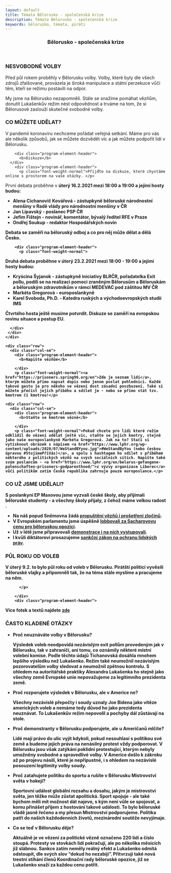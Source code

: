 ```yaml
---
layout: default
title: Témata Bělorusko - společenská krize
description: Témata Bělorusko - společenská krize
keywords: bělorusko, témata, piráti
---
```

<link href="/css/customs.css" rel="stylesheet">
<section >
  <div class="container" id="headline">
<div class="o-section">


<section >
  <div class="container">
   <div class="row">
    <div class="col-sm">
     <div class="o-section-inner">
         <header class="c-page-header">
            <h1 itemprop="headline" class="c-page-title">Bělorusko - společenská krize</h1>
         </header>
     </div>
    </div>
   </div>
  </div>
</section>
<section  class="invert" >
  <div class="container">
   <div class="row">
    <div class="col-sm">
	    <div class="program-element-header">
          <h3>NESVOBODNÉ VOLBY</h3>
      </div>
    </div>
   </div>
  </div>
</section>
<section >
  <div class="container">
    <div class="row">
      <div class="col-sm">
  	    <div class="program-element-header">
	  	    <p class="font-weight-normal">Před půl rokem proběhly v Bělorusku volby. Volby, které byly dle všech zdrojů zfalšované, provázela je široká manipulace a státní perzekuce vůči těm, kteří se režimu postavili na odpor.</p>
        </div>
  	    <div class="program-element-header">
	       	<p class="font-weight-normal">My jsme na Bělorusko nezapomněli. Stále se snažíme pomáhat vězňům, donutit Lukašenkův režim nést odpovědnost a trváme na tom, že si Bělorusové zaslouží skutečné svobodné volby.</p>
        </div>
      </div>
    </div>
  </div>
</section>

<section class="invert">
  <div class="container">
    <div class="row">
      <div class="col-sm">
	      <div class="program-element-header">
          <h3>CO MŮŽETE UDĚLAT?</h3>
        </div>
      </div>
    </div>
  </div>
</section>


<section>
  <div class="container">
    <div class="row">
      <div class="col-sm">
	      <div class="program-element-header">
		      <p class="font-weight-normal">V pandemii koronaviru nechceme pořádat veřejná setkání. Máme pro vás ale několik způsobů, jak se můžete dozvědět víc a jak můžete podpořit lidi v Bělorusku. </p>
       </div>


 
	    <div class="program-element-header">
          <b>Diskuze</b>
      </div>
	    <div class="program-element-header">
		  <p class="font-weight-normal">Přijďte na diskuze, které chystáme online s prostorem na vaše otázky. </p>
 <p class="font-weight-normal">     
      První debata proběhne v <b>úterý 16.2.2021 mezi 18:00 a 19:00<b> a jejími hosty budou:
<ul>
<li><b>Alena Cichanovič Kovářová</b> - zástupkyně běloruské národnostní menšiny v Radě vlády pro národnostní menšiny v ČR</li>
<li><b>Jan Lipavský</b> - poslanec PSP ČR</li>
<li><b>Jefim Fištejn</b> - novinář, komentátor, bývalý ředitel RFE v Praze</li>
<li><b>Ondřej Soukup</b> - redaktor Hospodářských novin</li>
</ul>
Debata se zaměří na běloruský odboj a co pro něj může dělat a dělá Česko.
  </p>
    </div>
  
  
  	    <div class="program-element-header">
		  <p class="font-weight-normal">
  Druhá debata proběhne v úterý 23.2.2021 mezi 18:00 - 19:00 a jejími hosty budou:
  <ul>
  <li><b>Kryścina Šyjanok</b> - zástupkyně iniciativy BLRČR, pořadatelka Exit pollu, podílí se na realizaci pomoci zraněným Bělorusům a Běloruskám a běloruským zdravotníkům v rámci MEDEVAC pod záštitou MV ČR</li>
  <li><b>Markéta Gregorová</b> - europoslankyně</li>
  <li><b>Karel Svoboda, Ph.D.</b> - Katedra ruských a východoevropských studií IMS</li>
</ul>

Čtvrtého hosta ještě musíme potvrdit. Diskuze se zaměří na evropskou rovinu situace a postup EU.
</p>

      </div>
     </div>
    </div>

    <div class="row">
      <div class="col-sm">
	    <div class="program-element-header">
          <b>Napište vězňům</b>

        </div>
		<p class="font-weight-normal"><a href="https://prisoners.spring96.org/en">Zde je seznam lidí</a>, kterým můžete přímo napsat dopis nebo jenom poslat pohlednici. Každé takové gesto je pro někoho ve vězení dost zásadní povzbuzení. Také si můžete přečíst jejich příběhu a sdílet je - nebo se přímo stát tzv. kmotrem či kmotrou!</p>
  </div>
    </div>


    <div class="row">
      <div class="col-sm">
	    <div class="program-element-header">
          <b>Staňte se kmotrem vězně</b>

        </div>
		<p class="font-weight-normal">Pokud chcete pro lidi které režim odklidil do vězení udělat ještě víc, staňte se jejich kmotry, stejně jako naše europoslankyně Markéta Gregorová. Jak na to? Stačí si vytisknout obrázek s nápisem <a href="https://www.lphr.org/wp-content/uploads/2020/07/WeStandBYyou.jpg">#WeStandByYou (nebo českou úpravou #StojímePřiVás)</a>, a spolu s hashtagem ho sdílet s příběhem některého z politických vězňů na svých sociálních sítích. Napište také svým poslancům - <a href="https://www.lphr.org/en/belarus-gefangene-patenschaften-prisoners-godparenthood/">z výzvy organizace Liberec</a> vůči politikům zatím Česká republika zahrnuje pouze europoslance.</p>

   </div>
  </div>
 </div>  
</section>
<section class="invert">
  <div class="container">
    <div class="row">
      <div class="col-sm">
	      <div class="program-element-header">
          <h3>CO UŽ JSME UDĚLALI?</h3>
        </div>
      </div>
    </div>
  </div>
</section>
<section>
  <div class="container">
    <div class="row">
      <div class="col-sm">
	      <div class="program-element-header">
		<p class="font-weight-normal">S poslankyní EP Maxovou jsme vyzvali české školy, aby přijímali běloruské studenty - a všechny školy přijaly, z čehož máme velkou radost .</p>
</div>
	      <div class="program-element-header">
<ul>
  <li>Na náš popud Sněmovna žádá <a href="https://www.pirati.cz/tiskove-zpravy/volby-v-belorusku-usneseni.html">propuštění vězňů i prošetření zločinů</a>.</li>
  <li>V Evropském parlamentu jsme úspěšně <a href="https://www.pirati.cz/tiskove-zpravy/beloruska-opozice-sacharovova-cena.html">lobbovali za Sacharovovu cenu pro běloruskou opozici</a>.</li>
  <li>Už v létě jsme připravovali <a href="https://www.lidovky.cz/domov/v-praze-vyjadruji-solidaritu-s-demonstranty-v-minsku-stovky-lidi-lide-se-sesli-i-v-brne.A200816_192108_ln_domov_ele">demonstrace i na nich vystupovali</a>.</li>
  <li>I kvůli diktátorovi prosazujeme <a href="https://blog.aktualne.cz/blogy/jan-lipavsky.php?itemid=37567">sankční zákon na ochranu lidských práv</a>. </li>
</ul>
     </div>
    </div>
   </div>
  </div> 
</section>
<section class="invert">
  <div class="container">
    <div class="row">
      <div class="col-sm">
	      <div class="program-element-header">
          <h3>PŮL ROKU OD VOLEB</h3>
        </div>
      </div>
    </div>
  </div>
</section>
<section>
  <div class="container">
    <div class="row">
      <div class="col-sm">
	      <div class="program-element-header">
		<p class="font-weight-normal">V úterý 9.2. to bylo půl roku od voleb v Bělorusku. Pirátští politici vyvěsili běloruské vlajky a připomněli tak, že na téma stále myslíme a pracujeme na něm.
          
          </p>

        </div>
        <div class="program-element-header">
<p class="font-weight-normal">Více fotek a textů najdete <a href="https://zo.pirati.cz/tema/belorusko/2021_02_09_vlajkoslava_na_podporu_beloruska/">zde</a></p>
</div>
    </div>
   </div>
  </div> 
</section>

<section class="invert">
    <div class="container">
      <div class="row">
        <div class="col-sm">
	        <div class="program-element-header">
          <h3>ČASTO KLADENÉ OTÁZKY</h3>
          </div>
        </div>
      </div>
    </div>
</section>
<section>
  <div class="container">
    <div class="row">
      <div class="col-sm">
	      <div class="program-element-header">
<ul>
  <li><p class="font-weight-bold">Proč neuznáváte volby v Bělorusku?</p></li>
<p  class="font-weight-normal"> Výsledek voleb neodpovídá nezávislým exit pollům provedeným jak v Bělorusku, tak v zahraničí, ani tomu, co oznámily některé místní volební komise. Podle těchto údajů Tichanovská dosáhla mnohem lepšího výsledku než Lukašenko. Režim také neumožnil nezávislým pozorovatelům volby sledovat a neumožnil zpětnou kontrolu. S ohledem na autoritářské praktiky Alexandra Lukašenka ho stejně jako všechny země Evropské unie nepovažujeme za legitimního prezidenta země.</P>

<li><p class="font-weight-bold">Proč rozporujete výsledek v Bělorusku, ale v Americe ne?</p></li>
<p  class="font-weight-normal">Všechny nezávislé přepočty i soudy uznaly Joe Bidena jako vítěze amerických voleb a nemáme tedy důvod ho jako prezidenta neuznávat. To Lukašenkův režim nepovolil a pochyby dál zůstávají na stole. </p>

<li><p class="font-weight-bold">Proč demonstranty v Bělorusku podporujete, ale u Američanů mlčíte?</p></li>
<p  class="font-weight-normal">Lidé mají právo do ulic vyjít kdykoli, pokud nesouhlasí s politikou své země a budeme jejich práva na nenásilný protest vždy podporovat. V Bělorusku jsou však zatýkáni poklidní protestující, kterým nebyly umožněny svobodné a spravedlivé volby. V Americe došlo k zákroku až po projevu násilí, které je nepřípustné, i s ohledem na nezávislé posouzení legitimity volby soudy.</p>

<li><p class="font-weight-bold">Proč zatahujete politiku do sportu a rušíte v Bělorusku Mistrovství světa v hokeji?</p></li>
<p  class="font-weight-normal">Sportovní událost globální rozsahu a dosahu, jakým je mistrovství světa, jen těžko může zůstat apolitická. Sport spojuje - ale také bychom měli mít možnost dát najevo, s kým není vůle se spojovat, a komu přinášet příjem z hostování takové události. To bylo běloruské vládě jasně řečeno a my přesun Mistrovství podporujeme. Politika patří do našich každodenních životů, mezinárodní soutěže nevyjímaje.</p>

<li><p class="font-weight-bold">Co se teď v Bělorusku děje?</p></li>
<p  class="font-weight-normal">Aktuálně je ve vězení za politické vězně označeno 220 lidí a číslo stoupá. Protesty ve stovkách lidí pokračují, ale po několika měsících již slábnou. Sankce zatím neměly reálný efekt a Lukašenko odmítá odstoupit, dle svých slov “dokud ho nezabijí”. Přitvrzují také nová trestní stíhání členů Koordinační rady běloruské opozice, již se Lukašenko snaží za každou cenu potřít. </p>

</ul> 
     </div>
    </div>
   </div>
  </div> 
</section>


</div>
</div>
</section>
